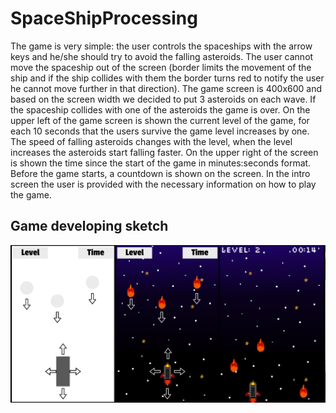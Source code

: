 # SpaceShipProcessing

The game is very simple: the user controls the spaceships with the arrow keys and he/she should
try to avoid the falling asteroids. The user cannot move the spaceship out of the screen (border
limits the movement of the ship and if the ship collides with them the border turns red to notify the
user he cannot move further in that direction). The game screen is 400x600 and based on the
screen width we decided to put 3 asteroids on each wave. If the spaceship collides with one of the
asteroids the game is over. On the upper left of the game screen is shown the current level of the
game, for each 10 seconds that the users survive the game level increases by one. The speed of
falling asteroids changes with the level, when the level increases the asteroids start falling faster.
On the upper right of the screen is shown the time since the start of the game in minutes:seconds
format. Before the game starts, a countdown is shown on the screen. In the intro screen the user is
provided with the necessary information on how to play the game.

## Game developing sketch
![Image description](https://raw.githubusercontent.com/ArensDemaliaj/SpaceShipProcessing/master/sketches/final_sketch.png)
